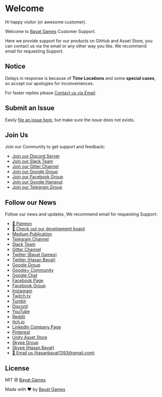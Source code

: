 # Welcome

Hi happy visitor (or awesome customer).

Welcome to [Bayat Games](https://www.assetstore.unity3d.com/en/#!/search/page=1/sortby=relevance/query=publisher:26641) Customer Support.

Here we provide support for our products on GitHub and Asset Store, you can contact us via the email or any other way you like. We recommend email for requesting Support.

## Notice

Delays in response is because of **Time Locations** and some **special cases**, so accept our apologies for inconveniences.

For faster replies please [Contact us via Email](mailto:hasanbayat1393@gmail.com).

## Submit an Issue

Easily [file an issue here](https://github.com/BayatGames/Support/issues/new), but make sure the issue does not exists.

## Join Us

Join our Community to get support and feedback:

- [Join our Discord Server](https://discord.gg/HWMqD7T)
- [Join our Slack Team](https://publicslack.com/slacks/bayatgames/invites/new)
- [Join our Gitter Channel](https://gitter.im/BayatGames)
- [Join our Google Group](https://groups.google.com/forum/#!forum/bayatgames)
- [Join our Facebook Group](https://www.facebook.com/groups/bayatgames/)
- [Join our Google Hangout](https://hangouts.google.com/group/iKG3yZqOS9eZRSSo2)
- [Join our Telegram Group](https://t.me/joinchat/Fs19FRGR5QLPrgpb0_7hGQ)

## Follow our News

Follow our news and updates, We recommend email for requesting Support:

- [:rocket: Patreon](https://www.patreon.com/BayatGames)
- [:notebook: Check out our development board](https://trello.com/bayatgames)
- [Medium Publication](https://medium.com/bayat-games)
- [Telegram Channel](https://t.me/BayatGamesChannel)
- [Slack Team](https://bayatgames.slack.com)
- [Gitter Channel](https://gitter.im/BayatGames)
- [Twitter (Bayat Games)](https://twitter.com/BayatGames)
- [Twitter (Hasan Bayat)](https://twitter.com/EmpireWorld1393)
- [Google Group](https://groups.google.com/forum/#!forum/bayatgames)
- [Google+ Community](https://plus.google.com/communities/108974587311747022650)
- [Google Chat](https://hangouts.google.com/group/6bqlVL54C7avYPUs2)
- [Facebook Page](https://www.facebook.com/BayatGames)
- [Facebook Group](https://www.facebook.com/groups/bayatgames/)
- [Instagram](https://www.instagram.com/gamesbayat/)
- [Twitch.tv](https://www.twitch.tv/bayatgames)
- [Tumblr](https://bayatgames.tumblr.com)
- [Discord](https://discordapp.com/channels/307041709701988352/307041709701988352)
- [YouTube](https://www.youtube.com/channel/UCDLJbvqDKJyBKU2E8TMEQpQ)
- [Reddit](https://www.reddit.com/r/bayatgames)
- [Itch.io](https://bayat.itch.io/)
- [LinkedIn Company Page](https://www.linkedin.com/company/18202318/)
- [Pinterest](https://www.pinterest.com/BayatGames/)
- [Unity Asset Store](https://www.assetstore.unity3d.com/en/#!/search/page=1/sortby=popularity/query=publisher:26641)
- [Skype Group](https://join.skype.com/b7WWUH5oemfr)
- [Skype (Hasan Bayat)](https://join.skype.com/invite/Hrg8ScgBmRb9)
- [:e-mail: Email us (hasanbayat1393@gmail.com)](mailto:hasanbayat1393@gmail.com)

## License

MIT @ [Bayat Games](https://github.com/BayatGames)

Made with :heart: by [Bayat Games](https://github.com/BayatGames)
